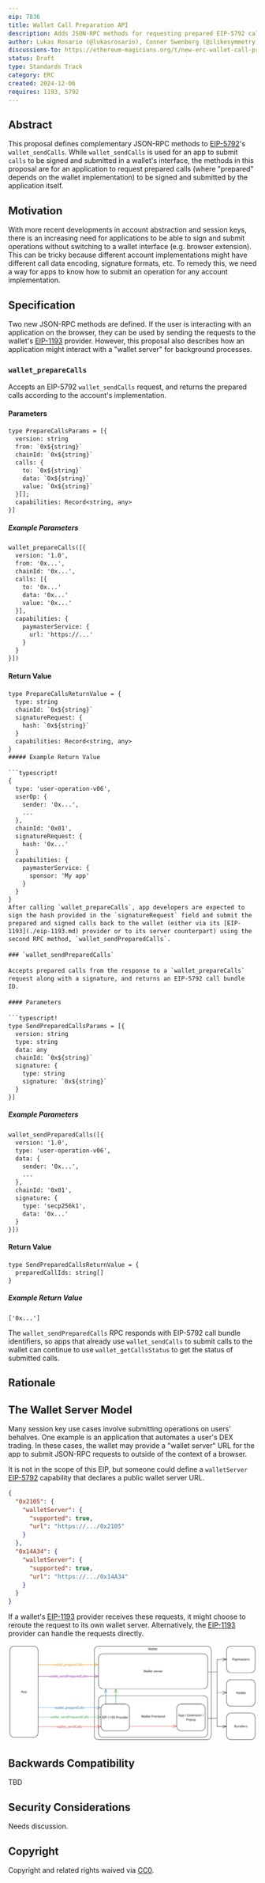 ```yaml
---
eip: 7836
title: Wallet Call Preparation API
description: Adds JSON-RPC methods for requesting prepared EIP-5792 calls.
author: Lukas Rosario (@lukasrosario), Conner Swenberg (@ilikesymmetry), Adam Hodges (@ajhodges), Paaras Bhandari (@paarasbhandari)
discussions-to: https://ethereum-magicians.org/t/new-erc-wallet-call-preparation-api/22456
status: Draft
type: Standards Track
category: ERC
created: 2024-12-06
requires: 1193, 5792
---
```


## Abstract

This proposal defines complementary JSON-RPC methods to [EIP-5792](./eip-5792.md)'s `wallet_sendCalls`. While `wallet_sendCalls` is used for an app to submit `calls` to be signed and submitted in a wallet's interface, the methods in this proposal are for an application to request prepared calls (where "prepared" depends on the wallet implementation) to be signed and submitted by the application itself.

## Motivation

With more recent developments in account abstraction and session keys, there is an increasing need for applications to be able to sign and submit operations without switching to a wallet interface (e.g. browser extension). This can be tricky because different account implementations might have different call data encoding, signature formats, etc. To remedy this, we need a way for apps to know how to submit an operation for any account implementation.

## Specification

Two new JSON-RPC methods are defined. If the user is interacting with an application on the browser, they can be used by sending the requests to the wallet's [EIP-1193](./eip-1193.md) provider. However, this proposal also describes how an application might interact with a "wallet server" for background processes.

### `wallet_prepareCalls`

Accepts an EIP-5792 `wallet_sendCalls` request, and returns the prepared calls according to the account's implementation.

#### Parameters

```typescript!
type PrepareCallsParams = [{
  version: string
  from: `0x${string}`
  chainId: `0x${string}`
  calls: {
    to: `0x${string}`
    data: `0x${string}`
    value: `0x${string}`
  }[];
  capabilities: Record<string, any>
}]
```

##### Example Parameters

```typescript!
wallet_prepareCalls([{
  version: '1.0',
  from: '0x...',
  chainId: '0x...',
  calls: [{
    to: '0x...'
    data: '0x...'
    value: '0x...'
  }],
  capabilities: {
    paymasterService: {
      url: 'https://...'
    }
  }
}])
```

#### Return Value

```typescript!
type PrepareCallsReturnValue = {
  type: string
  chainId: `0x${string}`
  signatureRequest: {
    hash: `0x${string}`
  }
  capabilities: Record<string, any>
}
##### Example Return Value

```typescript!
{
  type: 'user-operation-v06',
  userOp: {
    sender: '0x...',
    ...
  },
  chainId: '0x01',
  signatureRequest: {
    hash: '0x...'
  }
  capabilities: {
    paymasterService: {
      sponsor: 'My app'
    }
  }
}
After calling `wallet_prepareCalls`, app developers are expected to sign the hash provided in the `signatureRequest` field and submit the prepared and signed calls back to the wallet (either via its [EIP-1193](./eip-1193.md) provider or to its server counterpart) using the second RPC method, `wallet_sendPreparedCalls`.

### `wallet_sendPreparedCalls`

Accepts prepared calls from the response to a `wallet_prepareCalls` request along with a signature, and returns an EIP-5792 call bundle ID.

#### Parameters

```typescript!
type SendPreparedCallsParams = [{
  version: string
  type: string
  data: any
  chainId: `0x${string}`
  signature: {
    type: string
    signature: `0x${string}`
  }
}]
```

##### Example Parameters

```typescript!
wallet_sendPreparedCalls([{
  version: '1.0',
  type: 'user-operation-v06',
  data: {
    sender: '0x...',
    ...
  },
  chainId: '0x01',
  signature: {
    type: 'secp256k1',
    data: '0x...'
  }
}])
```

#### Return Value

```typescript!
type SendPreparedCallsReturnValue = {
  preparedCallIds: string[]
}
```

##### Example Return Value

```typescript!
['0x...']
```

The `wallet_sendPreparedCalls` RPC responds with EIP-5792 call bundle identifiers, so apps that already use `wallet_sendCalls` to submit calls to the wallet can continue to use `wallet_getCallsStatus` to get the status of submitted calls.

## Rationale

## The Wallet Server Model

Many session key use cases involve submitting operations on users' behalves. One example is an application that automates a user's DEX trading. In these cases, the wallet may provide a "wallet server" URL for the app to submit JSON-RPC requests to outside of the context of a browser.

It is not in the scope of this EIP, but someone could define a `walletServer` [EIP-5792](./eip-5792.md) capability that declares a public wallet server URL.

```json
{
  "0x2105": {
    "walletServer": {
      "supported": true,
      "url": "https://.../0x2105"
    }
  },
  "0x14A34": {
    "walletServer": {
      "supported": true,
      "url": "https://.../0x14A34"
    }
  }
}
```

If a wallet's [EIP-1193](./eip-1193.md) provider receives these requests, it might choose to reroute the request to its own wallet server. Alternatively, the [EIP-1193](./eip-1193.md) provider can handle the requests directly.

![walletserver](../assets/erc-7836/0.svg)

## Backwards Compatibility

TBD

## Security Considerations

Needs discussion.

## Copyright

Copyright and related rights waived via [CC0](../LICENSE.md).
